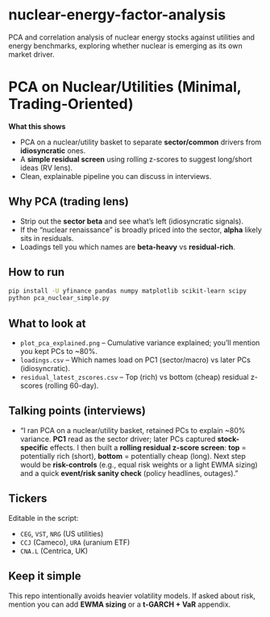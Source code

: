 # nuclear-energy-factor-analysis
PCA and correlation analysis of nuclear energy stocks against utilities and energy benchmarks, exploring whether nuclear is emerging as its own market driver.


# PCA on Nuclear/Utilities (Minimal, Trading-Oriented)

**What this shows**
- PCA on a nuclear/utility basket to separate **sector/common** drivers from **idiosyncratic** ones.
- A **simple residual screen** using rolling z-scores to suggest long/short ideas (RV lens).
- Clean, explainable pipeline you can discuss in interviews.

## Why PCA (trading lens)
- Strip out the **sector beta** and see what’s left (idiosyncratic signals).
- If the “nuclear renaissance” is broadly priced into the sector, **alpha** likely sits in residuals.
- Loadings tell you which names are **beta-heavy** vs **residual-rich**.

## How to run
```bash
pip install -U yfinance pandas numpy matplotlib scikit-learn scipy
python pca_nuclear_simple.py
```

## What to look at
- `plot_pca_explained.png` – Cumulative variance explained; you’ll mention you kept PCs to ~80%.
- `loadings.csv` – Which names load on PC1 (sector/macro) vs later PCs (idiosyncratic).
- `residual_latest_zscores.csv` – Top (rich) vs bottom (cheap) residual z-scores (rolling 60-day).

## Talking points (interviews)
- “I ran PCA on a nuclear/utility basket, retained PCs to explain ~80% variance. **PC1** read as the sector driver; later PCs captured **stock-specific** effects. I then built a **rolling residual z-score screen**: **top** = potentially rich (short), **bottom** = potentially cheap (long). Next step would be **risk-controls** (e.g., equal risk weights or a light EWMA sizing) and a quick **event/risk sanity check** (policy headlines, outages).”

## Tickers
Editable in the script:
- `CEG`, `VST`, `NRG` (US utilities)
- `CCJ` (Cameco), `URA` (uranium ETF)
- `CNA.L` (Centrica, UK)

## Keep it simple
This repo intentionally avoids heavier volatility models. If asked about risk, mention you can add **EWMA sizing** or a **t-GARCH + VaR** appendix.
